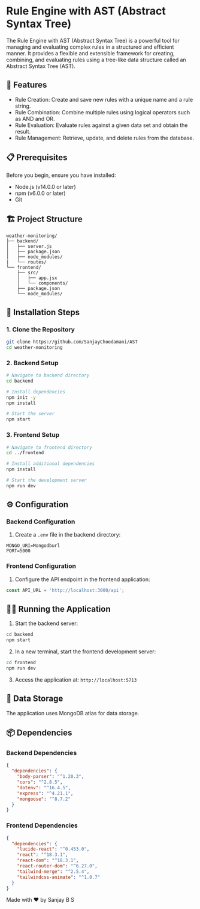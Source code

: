 # Rule Engine with AST (Abstract Syntax Tree)

The Rule Engine with AST (Abstract Syntax Tree) is a powerful tool for managing and evaluating complex rules in a structured and efficient manner. It provides a flexible and extensible framework for creating, combining, and evaluating rules using a tree-like data structure called an Abstract Syntax Tree (AST).

## 🌟 Features


- Rule Creation: Create and save new rules with a unique name and a rule string.
- Rule Combination: Combine multiple rules using logical operators such as AND and OR.
- Rule Evaluation: Evaluate rules against a given data set and obtain the result.
- Rule Management: Retrieve, update, and delete rules from the database.

## 📋 Prerequisites

Before you begin, ensure you have installed:
- Node.js (v14.0.0 or later)
- npm (v6.0.0 or later)
- Git


## 🏗️ Project Structure

```
weather-monitoring/
├── backend/
│   ├── server.js
│   ├── package.json
│   ├── node_modules/
|   └── routes/
└── frontend/
    ├── src/
    │   ├── app.jsx
    │   └── components/
    ├── package.json
    └── node_modules/
```

## 🚀 Installation Steps

### 1. Clone the Repository

```bash
git clone https://github.com/SanjayChoodamani/AST
cd weather-monitoring
```

### 2. Backend Setup

```bash
# Navigate to backend directory
cd backend

# Install dependencies
npm init -y
npm install 

# Start the server
npm start
```

### 3. Frontend Setup

```bash
# Navigate to frontend directory
cd ../frontend

# Install additional dependencies
npm install 

# Start the development server
npm run dev
```

## ⚙️ Configuration

### Backend Configuration

1. Create a `.env` file in the backend directory:
```env
MONGO_URI=Mongodburl
PORT=5000
```

### Frontend Configuration

1. Configure the API endpoint in the frontend application:
```javascript
const API_URL = 'http://localhost:3000/api';
```


## 🏃‍♂️ Running the Application

1. Start the backend server:
```bash
cd backend
npm start
```

2. In a new terminal, start the frontend development server:
```bash
cd frontend
npm run dev
```

3. Access the application at: `http://localhost:5713`


## 💾 Data Storage

The application uses MongoDB atlas for data storage. 

## 📦 Dependencies

### Backend Dependencies
```json
{
  "dependencies": {
    "body-parser": "^1.20.3",
    "cors": "^2.8.5",
    "dotenv": "^16.4.5",
    "express": "^4.21.1",
    "mongoose": "^8.7.2"
  }
}
```

### Frontend Dependencies
```json
{
  "dependencies": {
    "lucide-react": "^0.453.0",
    "react": "^18.3.1",
    "react-dom": "^18.3.1",
    "react-router-dom": "^6.27.0",
    "tailwind-merge": "^2.5.4",
    "tailwindcss-animate": "^1.0.7"
  }
}
```

Made with ❤️ by Sanjay B S